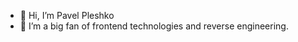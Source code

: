 - 👋 Hi, I’m Pavel Pleshko
- 👀 I’m a big fan of frontend technologies and reverse engineering. 

<!---
PavelPleshko/PavelPleshko is a ✨ special ✨ repository because its `README.md` (this file) appears on your GitHub profile.
You can click the Preview link to take a look at your changes.
--->
